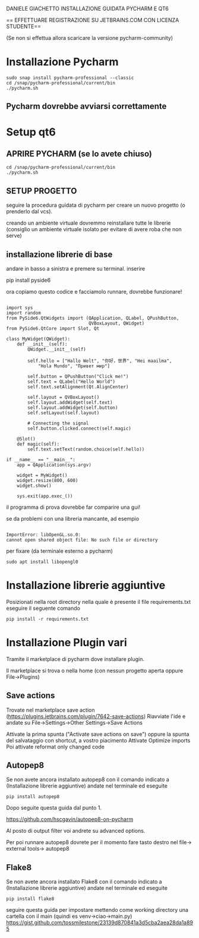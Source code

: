 DANIELE GIACHETTO INSTALLAZIONE GUIDATA PYCHARM E QT6


== EFFETTUARE REGISTRAZIONE SU JETBRAINS.COM CON LICENZA STUDENTE==

(Se non si effettua allora scaricare la versione pycharm-community)

# Installazione Pycharm
```
sudo snap install pycharm-professional --classic
cd /snap/pycharm-professional/current/bin
./pycharm.sh
```

## Pycharm dovrebbe avviarsi correttamente

# Setup qt6

## APRIRE PYCHARM (se lo avete chiuso)
```
cd /snap/pycharm-professional/current/bin
./pycharm.sh
```

## SETUP PROGETTO

seguire la procedura guidata di pycharm per creare un nuovo progetto
(o prenderlo dal vcs).

creando un ambiente virtuale dovremmo reinstallare tutte le librerie 
(consiglio un ambiente virtuale isolato per evitare
di avere roba che non serve)

## installazione librerie di base

andare in basso a sinistra e premere su terminal.
inserire 

pip install pyside6

ora copiamo questo codice e facciamolo runnare, dovrebbe funzionare!

```

import sys
import random
from PySide6.QtWidgets import (QApplication, QLabel, QPushButton,
                               QVBoxLayout, QWidget)
from PySide6.QtCore import Slot, Qt

class MyWidget(QWidget):
    def __init__(self):
        QWidget.__init__(self)

        self.hello = ["Hallo Welt", "你好，世界", "Hei maailma",
            "Hola Mundo", "Привет мир"]

        self.button = QPushButton("Click me!")
        self.text = QLabel("Hello World")
        self.text.setAlignment(Qt.AlignCenter)

        self.layout = QVBoxLayout()
        self.layout.addWidget(self.text)
        self.layout.addWidget(self.button)
        self.setLayout(self.layout)

        # Connecting the signal
        self.button.clicked.connect(self.magic)

    @Slot()
    def magic(self):
        self.text.setText(random.choice(self.hello))

if __name__ == "__main__":
    app = QApplication(sys.argv)

    widget = MyWidget()
    widget.resize(800, 600)
    widget.show()

    sys.exit(app.exec_())
``` 

il programma di prova dovrebbe far comparire una gui!

se da problemi con una libreria mancante, ad esempio

``` 

ImportError: libOpenGL.so.0: 
cannot open shared object file: No such file or directory

``` 

per fixare (da terminale esterno a pycharm)
```
sudo apt install libopengl0
```

# Installazione librerie aggiuntive
Posizionati nella root directory nella quale è presente il file requirements.txt eseguire il seguente comando
```
pip install -r requirements.txt
```

# Installazione Plugin vari



Tramite il marketplace di pycharm dove installare plugin.

Il marketplace si trova o nella home (con nessun progetto aperta oppure File->Plugins)

## Save actions

Trovate nel marketplace save action (https://plugins.jetbrains.com/plugin/7642-save-actions)
Riavviate l'ide e andate su File->Settings->Other Settings->Save Actions

Attivate la prima spunta ("Activate save actions on save") oppure la spunta del salvataggio con shortcut, a vostro piacimento
Attivate Optimize imports
Poi attivate reformat only changed code


## Autopep8

Se non avete ancora installato autopep8 con il comando indicato a (Installazione librerie aggiuntive) andate nel terminale ed eseguite 

```
pip install autopep8

```

Dopo seguite questa guida dal punto 1.

https://github.com/hscgavin/autopep8-on-pycharm

Al posto di output filter voi andrete su advanced options.

Per poi runnare autopep8 dovrete per il momento fare tasto destro nel file-> external tools-> autopep8

## Flake8
Se non avete ancora installato Flake8 con il comando indicato a (Installazione librerie aggiuntive) andate nel terminale ed eseguite

```
pip install flake8
```

seguire questa guida per impostare mettendo come working directory una cartella con il main (quindi es venv->ciao->main.py)
https://gist.github.com/tossmilestone/23139d870841a3d5cba2aea28da1a895